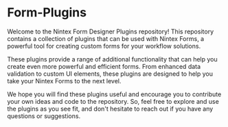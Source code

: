 # Form-Plugins

Welcome to the Nintex Form Designer Plugins repository! This repository contains a collection of plugins that can be used with Nintex Forms, a powerful tool for creating custom forms for your workflow solutions.

These plugins provide a range of additional functionality that can help you create even more powerful and efficient forms. From enhanced data validation to custom UI elements, these plugins are designed to help you take your Nintex Forms to the next level.

We hope you will find these plugins useful and encourage you to contribute your own ideas and code to the repository. So, feel free to explore and use the plugins as you see fit, and don't hesitate to reach out if you have any questions or suggestions.
